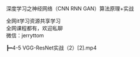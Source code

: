 深度学习之神经网络（CNN RNN GAN）算法原理+实战

全网it学习资源共享学习<br>全网课程都有，欢迎私聊<br>微信：jerryttom<br>

┣━4-5 VGG-ResNet实战（2）[2].mp4